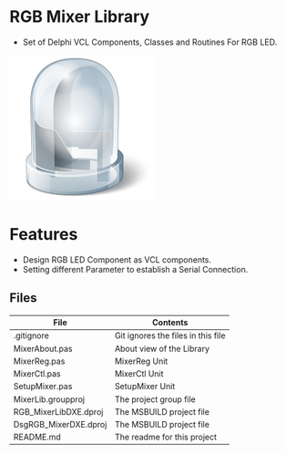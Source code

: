 # RGB Mixer Library
- Set of Delphi VCL Components, Classes and Routines For RGB LED. 

![](RGB_MIXER.png) 



# Features  

- Design RGB LED Component as VCL components.
- Setting different Parameter to establish a Serial Connection.



## Files

| File | Contents | 
| --- | --- |
| .gitignore | Git ignores the files in this file |
| MixerAbout.pas | About view of the Library |
| MixerReg.pas |MixerReg Unit | 
| MixerCtl.pas| MixerCtl Unit |
| SetupMixer.pas |SetupMixer Unit |
| MixerLib.groupproj | The project group file |
| RGB_MixerLibDXE.dproj | The MSBUILD project file |
| DsgRGB_MixerDXE.dproj | The MSBUILD project file |
| README.md | The readme for this project |

